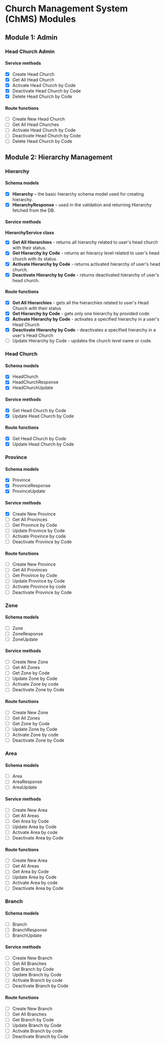 # Church Management System (ChMS) Modules

## Module 1: Admin

### Head Church Admin

#### Service methods

- [X] Create Head Church
- [X] Get All Head Church
- [X] Activate Head Church by Code
- [X] Deactivate Head Church by Code
- [X] Delete Head Church by Code

#### Route functions

- [ ] Create New Head Church
- [ ] Get All Head Churches
- [ ] Activate Head Church by Code
- [ ] Deactivate Head Church by Code
- [ ] Delete Head Church by Code

## Module 2: Hierarchy Management

### Hierarchy

#### Schema models

* [X] **Hierarchy** – the basic hierarchy schema model used for creating hierarchy.
* [X] **HierarchyResponse** – used in the validation and returning Hierarchy fetched from the DB.

#### Service methods

**HierarchyService class**

- [X] **Get All Hierarchies** - returns all hierarchy related to user's head church with their status.
- [X] **Get Hierarchy by Code** - returns an hierarcy level related to user's head church with its status.
- [X] **Activate Hierarchy by Code** - returns activated hierarchy of user's head church.
- [X] **Deactivate Hierarchy by Code** - returns deactivated hierarchy of user's head church.

#### Route functions

- [X] **Get All Hierarchies** - gets all the hierarchies related to user's Head Church with their status
- [X] **Get Hierarchy by Code** - gets only one hierarchy by provided code
- [X] **Activate Hierarchy by Code** - activates a specified hierarchy in a user's Head Church
- [X] **Deactivate Hierarchy by Code** - deactivates a specified hierarchy in a user's Head Church
- [ ] Update Hierarchy by Code - updates the church level name or code.

### Head Church

#### Schema models

* [X] HeadChurch
* [X] HeadChurchResponse
* [X] HeadChurchUpdate

#### Service methods

* [X] Get Head Church by Code
* [X] Update Head Church by Code

#### Route functions

* [X] Get Head Church by Code
* [X] Update Head Church by Code

### Province

#### Schema models

* [X] Province
* [X] ProvinceResponse
* [X] ProvinceUpdate

#### Service methods

- [X] Create New Province
- [ ] Get All Provinces
- [ ] Get Province by Code
- [ ] Update Province by Code
- [ ] Activate Province by code
- [ ] Deactivate Province by Code

#### Route functions

- [ ] Create New Province
- [ ] Get All Provinces
- [ ] Get Province by Code
- [ ] Update Province by Code
- [ ] Activate Province by code
- [ ] Deactivate Province by Code

### Zone

#### Schema models

* [ ] Zone
* [ ] ZoneResponse
* [ ] ZoneUpdate

#### Service methods

- [ ] Create New Zone
- [ ] Get All Zones
- [ ] Get Zone by Code
- [ ] Update Zone by Code
- [ ] Activate Zone by code
- [ ] Deactivate Zone by Code

#### Route functions

- [ ] Create New Zone
- [ ] Get All Zones
- [ ] Get Zone by Code
- [ ] Update Zone by Code
- [ ] Activate Zone by code
- [ ] Deactivate Zone by Code

### Area

#### Schema models

* [ ] Area
* [ ] AreaResponse
* [ ] AreaUpdate

#### Service methods

- [ ] Create New Area
- [ ] Get All Areas
- [ ] Get Area by Code
- [ ] Update Area by Code
- [ ] Activate Area by code
- [ ] Deactivate Area by Code

#### Route functions

- [ ] Create New Area
- [ ] Get All Areas
- [ ] Get Area by Code
- [ ] Update Area by Code
- [ ] Activate Area by code
- [ ] Deactivate Area by Code

### Branch

#### Schema models

* [ ] Branch
* [ ] BranchResponse
* [ ] BranchUpdate

#### Service methods

- [ ] Create New Branch
- [ ] Get All Branches
- [ ] Get Branch by Code
- [ ] Update Branch by Code
- [ ] Activate Branch by code
- [ ] Deactivate Branch by Code

#### Route functions

- [ ] Create New Branch
- [ ] Get All Branches
- [ ] Get Branch by Code
- [ ] Update Branch by Code
- [ ] Activate Branch by code
- [ ] Deactivate Branch by Code
